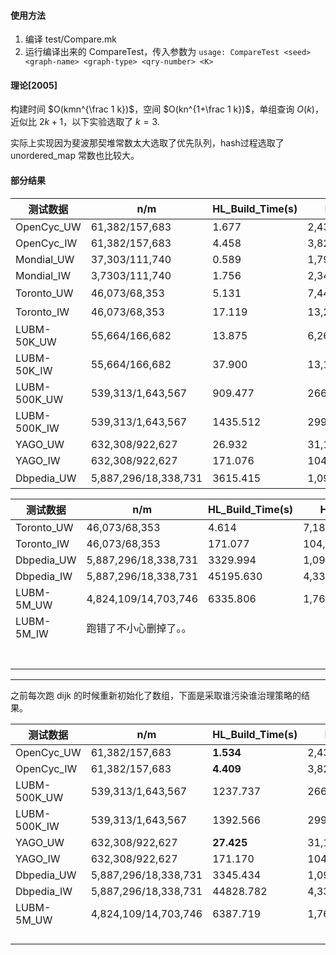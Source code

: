 #### 使用方法

1. 编译 test/Compare.mk
2. 运行编译出来的 CompareTest，传入参数为 `usage: CompareTest <seed> <graph-name> <graph-type> <qry-number> <K>`

#### 理论[2005]

构建时间 $O(kmn^{\frac 1 k})$，空间  $O(kn^{1+\frac 1 k})$，单组查询 $O(k)$，近似比 $2k+1$，以下实验选取了 $k=3$.

实际上实现因为斐波那契堆常数太大选取了优先队列，hash过程选取了 unordered_map 常数也比较大。

#### 部分结果
| 测试数据     | n/m                  | HL_Build_Time(s) | HL_Size       | ADO_Build_Time(s) | ADO_Size    | Average_Ratio |
| ------------ | -------------------- | ---------------- | ------------- | ----------------- | ----------- | ------------- |
| OpenCyc_UW   | 61,382/157,683       | 1.677            | 2,439,862     | 4.107             | 3,911,948   | 1.467401      |
| OpenCyc_IW   | 61,382/157,683       | 4.458            | 3,826,382     | 6.837             | 6,157,046   | 1.463932      |
| Mondial_UW   | 37,303/111,740       | 0.589            | 1,799,100     | 1.455             | 1,581,203   | 1.683113      |
| Mondial_IW   | 3,7303/111,740       | 1.756            | 2,342,685     | 2.193             | 2,277,640   | 1.720184      |
| Toronto_UW   | 46,073/68,353        | 5.131            | 7,444,006     | 4.438             | 4,656,523   | 好像RE了      |
| Toronto_IW   | 46,073/68,353        | 17.119           | 13,228,873    | 4.222             | 4,574,911   | 晚点看看原因  |
| LUBM-50K_UW  | 55,664/166,682       | 13.875           | 6,261,706     | 4.232             | 3,716,064   | 1.614535      |
| LUBM-50K_IW  | 55,664/166,682       | 37.900           | 13,133,460    | 6.288             | 5,142,290   | 1.541081      |
| LUBM-500K_UW | 539,313/1,643,567    | 909.477          | 266,046,803   | 458.319           | 68,829,680  | 1.578178      |
| LUBM-500K_IW | 539,313/1,643,567    | 1435.512         | 299,380,398   | 763.983           | 91,106,477  | 1.540028      |
| YAGO_UW      | 632,308/922,627      | 26.932           | 31,176,169    | 606.135           | 66,865,242  | 1.333870      |
| YAGO_IW      | 632,308/922,627      | 171.076          | 104,019,034   | 1111.912          | 101,322,931 | 1.347869      |
| Dbpedia_UW   | 5,887,296/18,338,731 | 3615.415         | 1,090,584,858 | 还在跑            |             |               |



| 测试数据   | n/m                    | HL_Build_Time(s) | HL_Size       | ADO_Build_Time(s) | ADO_Size      | Average_Ratio |
| ---------- | ---------------------- | ---------------- | ------------- | ----------------- | ------------- | ------------- |
| Toronto_UW | 46,073/68,353          | 4.614            | 7,181,066     | 4.278             | 4,526,095     | 1.280563      |
| Toronto_IW | 46,073/68,353          | 171.077          | 104,019,034   | 1111.913          | 101,322,931   | 1.347869      |
| Dbpedia_UW | 5,887,296/18,338,731   | 3329.994         | 1,090,584,858 | 15361.874         | 1,354,894,159 | 1.416912      |
| Dbpedia_IW | 5,887,296/18,338,731   | 45195.630        | 4,330,681,159 | 33891.818         | 2,437,874,978 | 1.411023      |
| LUBM-5M_UW | 4,824,109/14,703,746   | 6335.806         | 1,765,802,470 | 9836.667          | 1,119,987,040 | 1.614833      |
| LUBM-5M_IW | 跑错了不小心删掉了。。 |                  |               |                   |               |               |
|            |                        |                  |               |                   |               |               |
|            |                        |                  |               |                   |               |               |
|            |                        |                  |               |                   |               |               |
|            |                        |                  |               |                   |               |               |
|            |                        |                  |               |                   |               |               |
|            |                        |                  |               |                   |               |               |
|            |                        |                  |               |                   |               |               |



---

之前每次跑 dijk 的时候重新初始化了数组，下面是采取谁污染谁治理策略的结果。

| 测试数据     | n/m                  | HL_Build_Time(s) | HL_Size       | ADO_Build_Time(s) | ADO_Size      | Average_Ratio |
| ------------ | -------------------- | ---------------- | ------------- | ----------------- | ------------- | ------------- |
| OpenCyc_UW   | 61,382/157,683       | **1.534**        | 2,439,862     | 3.332             | 4,115,122     | 1.529229      |
| OpenCyc_IW   | 61,382/157,683       | **4.409**        | 3,826,382     | 6.719             | 7,078,349     | 1.468260      |
| LUBM-500K_UW | 539,313/1,643,567    | 1237.737         | 266,046,803   | **100.341**       | 64,883,664    | 1.689669      |
| LUBM-500K_IW | 539,313/1,643,567    | 1392.566         | 299,380,398   | **188.774**       | 118,146,065   | 1.643403      |
| YAGO_UW      | 632,308/922,627      | **27.425**       | 31,176,169    | 83.170            | 75,893,796    | 1.337018      |
| YAGO_IW      | 632,308/922,627      | 171.170          | 104,019,034   | **102.096**       | 82,192,674    | 1.337722      |
| Dbpedia_UW   | 5,887,296/18,338,731 | 3345.434         | 1,090,584,858 | **1724.346**      | 1,322,042,771 | 1.437402      |
| Dbpedia_IW   | 5,887,296/18,338,731 | 44828.782        | 4,330,681,159 | **5047.440**      | 2,451,092,566 | 1.416105      |
| LUBM-5M_UW   | 4,824,109/14,703,746 | 6387.719         | 1,765,802,470 | **1445.321**      | 1,067,358,396 | 1.625216      |
|              |                      |                  |               |                   |               |               |
|              |                      |                  |               |                   |               |               |
|              |                      |                  |               |                   |               |               |
|              |                      |                  |               |                   |               |               |